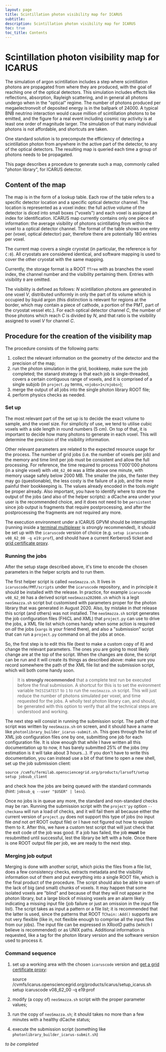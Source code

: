 ```yaml
---
layout: page
title: Scintillation photon visibility map for ICARUS
subtitle: 
description: Scintillation photon visibility map for ICARUS
toc: true
toc_title: Contents
---
```



Scintillation photon visibility map for ICARUS
===============================================

The simulation of argon scintillation includes a step where scintillation photons are propagated
from where they are produced, with the goal of reaching one of the optical detectors.
This simulation includes effects like reflections, absorption, Rayleigh scattering,
and in general all photons undergo when in the "optical" regime.
The number of photons produced per megaelectronvolt of deposited energy is in the ballpark of 24000.
A typical BNB neutrino interaction would cause million of scintillation photons to be emitted,
and the figure for a real event including cosmic ray activity is at least one order of magnitude larger.
The simulation of that many individual photons is not affordable, and shortcuts are taken.

One standard solution is to precompute the efficiency of detecting a scintillation photon
from anywhere in the active part of the detector, to any of the optical detectors.
The resulting map is queried each time a group of photons needs to be propagated.

This page describes a procedure to generate such a map, commonly called "photon library", for ICARUS detector.


Content of the map
-------------------

The map is in the form of a lookup table. Each row of the table refers to a specific detector location
and a specific optical detector channel.
The location is represented as a voxel index: the full active volume of the detector is diced
into small boxes ("voxels") and each voxel is assigned an index for identification.
ICARUS map currently contains only one piece of information: the average visibility of photons 
scintillating from within the voxel to a optical detector channel.
The format of the table shows one entry per (voxel, optical detector) pair,
therefore there are potentially 180 entries per voxel.

The current map covers a single cryostat (in particular, the reference is for `C:0`).
All cryostats are considered identical, and software mapping is used
to cover the other cryostat with the same mapping.

Currently, the storage format is a ROOT `TTree` with as branches the voxel index, the channel number
and the visibility pertaining them. Entries with visibility `0` are omitted.

The visibility is defined as follows: _N_ scintillation photons are generated in one voxel _V_,
distributed uniformly in only the part of its volume which is occupied by liquid argon
(this distinction is relevant for regions at the border, which may contain a piece of cathode,
a portion of the PMT, part of the cryostat vessel etc.).
For each optical detector channel _C_, the number of those photons which reach _C_ is
divided by _N_, and that ratio is the visibility assigned to voxel _V_ for channel _C_.


Procedure for the creation of the visibility map
-------------------------------------------------

The procedure consists of the following parts:

1. collect the relevant information on the geometry of the detector and the precision of the map;
2. run the photon simulation in the grid, bookkeep, make sure the job completed;
   the stanard strategy is that each job is single-threaded, covers a certain contiguous range
   of voxels, and it is comprised of a single subjob (in `project.py` terms, `<njobs>1</njobs>`);
3. merge the output of all jobs into the single photon library ROOT file;
4. perform physics checks as needed.


### Set up

The most relevant part of the set up is to decide the exact volume to sample, and the voxel size.
For simplicity of use, we tend to utilise cubic voxels with a side length in round numbers (5 cm).
On top of that, it is important to decide how many photons to generate in each voxel.
This will determine the precision of the visibility information.

Other relevant parameters are related to the expected resource usage for the process.
The number of grid jobs (i.e. the number of voxels per job) and the memory and time limit
per job must be consistent and allow the full processing. For reference,
the time required to process 1'000'000 photons (in a single voxel) with `v08_62_00`
was a little above one minute, with memory usage safely below 2000 MB.
The smaller the jobs, the faster they may go (questionable),
the less costy is the failure of a job, and the more painful their bookkeeping is.
The values already encoded in the tools _might_ be proper already.
Also important, you have to identify where to store the output of the jobs
(and also of the helper scripts): a dCache area under your user is the recommended choice,
and it does not need to be `persistent` since job output is fragments that require
postprocessing, and after the postprocessing the fragments are not required any more.

The execution environment under a ICARUS GPVM should be interruptible (running inside a
[terminal multiplexer](https://github.com/tmux/tmux/wiki) is _strongly_ recommended),
it should be set up with the `icaruscode` version of choice
(e.g. `setup icaruscode v08_62_00 -q e19:prof`), and should have a current Kerberos5 ticket
and [grid certificate proxy](../Get_a_certificate_proxy.md).


### Running the jobs

After the setup stage described above, it's time to encode the chosen parameters
in the helper scripts and to run them.

The first helper script is called `neoSmazza.sh`. It lives in `icaruscode/PMT/scripts`
under the `icaruscode` repository, and in principle it should be installed with the release.
In practice, for example `icaruscode` `v08_62_00` has a derived script
`neoSmazza202008.sh` which is a legit `neoSmazza.sh` script but customised with
parameters proper for the photon library that was generated in August 2020.
Also, by mistake in _that_ release this script (and others) was not installed.
The `neoSmazza.sh` script generates the job configuration files (FHiCL and XML)
that `project.py` can use to drive the jobs, a XML file list which comes handy
when some action is required on _all_ the jobs (`xargs` is your friend there),
and also a "submission" script that can run a `project.py` command on all the jobs
at once.

So, the first step is to edit this file (best to make a custom copy of it)
and change the relevant parameters.
The ones you are going to most likely change are at the top of the script.
When the changes are done, the script can be run and it will create its things
as described above: make sure you record somewhere the path of the XML file list
and the submission script, which will both come handy soon.

> It is **strongly recommended** that a complete test run be executed before
> the final submission. A shortcut for this is to set the evironment variable
> `THISISATEST` to `1` to run the `neoSmazza.sh` script. This will just reduce
> the number of photons simulated per voxel, and time requested for the jobs.
> A wholly test photon library can, and should, be generated with this option
> to verify that all the technical steps are understood and working.

The next step will consist in running the submission script.
The path of that script was written by `neoSmazza.sh` on screen,
and it should have a name like `photonlibrary_builder_icarus-submit.sh`.
This goes through the list of XML job configuration files one by one,
submitting one job for each configuration file. It is slow enough that while I
have written all this documentation up to now, it has barely submitted 
25% of the jobs (my estimation is it will take about 3 hours...).
If you don't have to write this documentation, you can instead use a bit of that time
to open a new shell, set up the job submission client:
    
    source /cvmfs/fermilab.opensciencegrid.org/products/larsoft/setup
    setup jobsub_client
    
and check how the jobs are being queued with the standard commands
(hint: `jobsub_q --user "$USER" | less`).

Once no jobs is in queue any more, the standard and non-standard checks may be ran.
Running the submission script with the `project'py` option `--checkana`
will run a load of checks, and it will fail them all because either the current
version of `project.py` does not support this type of jobs (no input file
_and_ not _art_ ROOT output file) or I have not figured out how to explain them to it.
After this, we have a custom test script that will just check that the exit code
of the job was good.
If a job has failed, the job **must** be resubmitted until successful, lest the library
be left with a hole.
Once there is one ROOT output file per job, we are ready to the next step.


### Merging job output

Merging is done with another script, which picks the files from a file list,
does a few consistency checks, extracts metadata and the visibility information
out of them and put everything into a single ROOT file, which is the final product
of the procedure.
The script should also be able to warn of the lack of big (and small) chunks of voxels.
It may happen that some isolated voxels are "blind" and because of that they will not
appear in the photon library, but a large block of missing voxels are an alarm
likely indicating a missing input file (job failure or just an omission
in the input file list).
The script takes as input a pattern or a file list; it is recommended that the latter
is used, since the patterns that ROOT `TChain::Add()` supports are not very flexible
(like in, not flexible enough to comprise all the input files from our jobs).
The input file can be expressed in XRootD paths (which I believe is recommended)
or as UNIX paths. Additional information is requested, like a tag for the photon
library version and the software version used to process it.


### Command sequence

1. set up a working area with the chosen `icaruscode` version and [get a grid certificate proxy](../Get_a_certificate_proxy.md):
    
    source /cvmfs/icarus.opensciencegrid.org/products/icarus/setup_icarus.sh
    setup icaruscode v08_62_00 -q e19:prof
    
2. modify (a copy of) `neoSmazza.sh` script with the proper parameter values;
3. run the copy of `neoSmazza.sh`; it should takes no more than a few minutes with a healthy dCache status;
4. execute the submission script (something like `photonlibrary_builder_icarus-submit.sh`)

_to be completed_


